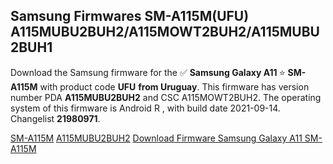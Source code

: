 <h2>Samsung Firmwares SM-A115M(UFU) A115MUBU2BUH2/A115MOWT2BUH2/A115MUBU2BUH1</h2>
Download the Samsung firmware for the ✅ <strong>Samsung Galaxy A11 </strong> ⭐ <strong>SM-A115M</strong> with product code <strong>UFU</strong> <strong> from Uruguay</strong>. This firmware has version number PDA <strong>A115MUBU2BUH2</strong> and CSC A115MOWT2BUH2. The operating system of this firmware is Android R , with build date 2021-09-14. Changelist <strong>21980971</strong>.


[SM-A115M](https://samfirm.shop/samsung/model/SM-A115M)
[A115MUBU2BUH2](https://samfirm.shop/samsung/pda/A115MUBU2BUH2)
[Download Firmware Samsung Galaxy A11 SM-A115M](https://samfirm.shop/samsung/firmware/456063)
